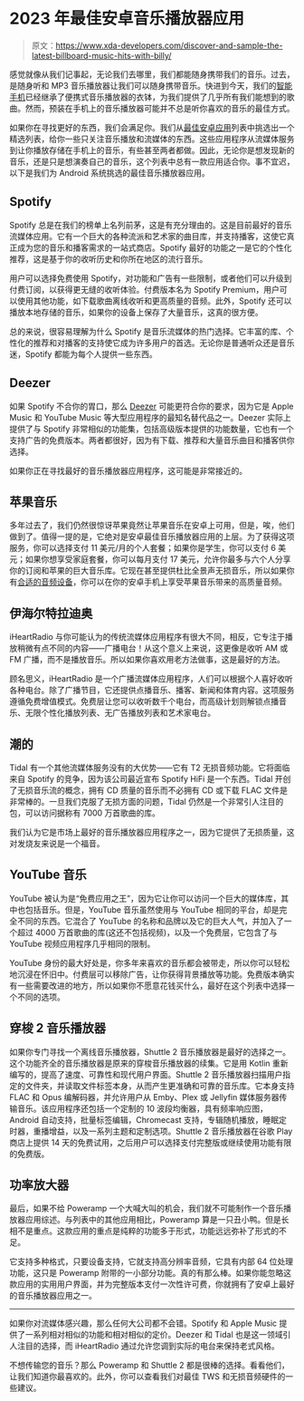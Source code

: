 # 2023 年最佳安卓音乐播放器应用

> 原文：<https://www.xda-developers.com/discover-and-sample-the-latest-billboard-music-hits-with-billy/>

感觉就像从我们记事起，无论我们去哪里，我们都能随身携带我们的音乐。过去，是随身听和 MP3 音乐播放器让我们可以随身携带音乐。快进到今天，我们的[智能手机](https://www.xda-developers.com/best-phones/)已经继承了便携式音乐播放器的衣钵，为我们提供了几乎所有我们能想到的歌曲。然而，预装在手机上的音乐播放器可能并不总是听你喜欢的音乐的最佳方式。

如果你在寻找更好的东西，我们会满足你。我们从[最佳安卓应用](https://www.xda-developers.com/best-android-apps/)列表中挑选出一个精选列表，给你一些只关注音乐播放和流媒体的东西。这些应用程序从流媒体服务到让你播放存储在手机上的音乐，有些甚至两者都做。因此，无论你是想发现新的音乐，还是只是想演奏自己的音乐，这个列表中总有一款应用适合你。事不宜迟，以下是我们为 Android 系统挑选的最佳音乐播放器应用。

## Spotify

Spotify 总是在我们的榜单上名列前茅，这是有充分理由的。这是目前最好的音乐流媒体应用。它有一个巨大的各种流派和艺术家的曲目库，并支持播客，这使它真正成为您的音乐和播客需求的一站式商店。Spotify 最好的功能之一是它的个性化推荐，这是基于你的收听历史和你所在地区的流行音乐。

用户可以选择免费使用 Spotify，对功能和广告有一些限制，或者他们可以升级到付费订阅，以获得更无缝的收听体验。付费版本名为 Spotify Premium，用户可以使用其他功能，如下载歌曲离线收听和更高质量的音频。此外，Spotify 还可以播放本地存储的音乐，如果你的设备上保存了大量音乐，这真的很方便。

总的来说，很容易理解为什么 Spotify 是音乐流媒体的热门选择。它丰富的库、个性化的推荐和对播客的支持使它成为许多用户的首选。无论你是普通听众还是音乐迷，Spotify 都能为每个人提供一些东西。

## Deezer

如果 Spotify 不合你的胃口，那么 [Deezer](https://play.google.com/store/apps/details?id=deezer.android.app) 可能更符合你的要求，因为它是 Apple Music 和 YouTube Music 等大型应用程序的最知名替代品之一。Deezer 实际上提供了与 Spotify 非常相似的功能集，包括高级版本提供的功能数量，它也有一个支持广告的免费版本。两者都很好，因为有下载、推荐和大量音乐曲目和播客供你选择。

如果你正在寻找最好的音乐播放器应用程序，这可能是非常接近的。

## 苹果音乐

多年过去了，我们仍然很惊讶苹果竟然让苹果音乐在安卓上可用，但是，唉，他们做到了。值得一提的是，它绝对是安卓最佳音乐播放器应用的上层。为了获得这项服务，你可以选择支付 11 美元/月的个人套餐；如果你是学生，你可以支付 6 美元；如果你想享受家庭套餐，你可以每月支付 17 美元，允许你最多与六个人分享你的订阅和苹果的巨大音乐库。它现在甚至提供杜比全景声无损音乐，所以如果你有[合适的音频设备](https://www.xda-developers.com/best-wired-earphones-headphones-dac-lossless-audio/)，你可以在你的安卓手机上享受苹果音乐带来的高质量音频。

## 伊海尔特拉迪奥

iHeartRadio 与你可能认为的传统流媒体应用程序有很大不同，相反，它专注于播放稍微有点不同的内容——广播电台！从这个意义上来说，这更像是收听 AM 或 FM 广播，而不是播放音乐。所以如果你喜欢用老方法做事，这是最好的方法。

顾名思义，iHeartRadio 是一个广播流媒体应用程序，人们可以根据个人喜好收听各种电台。除了广播节目，它还提供点播音乐、播客、新闻和体育内容。这项服务遵循免费增值模式。免费层让您可以收听数千个电台，而高级计划则解锁点播音乐、无限个性化播放列表、无广告播放列表和艺术家电台。

## 潮的

Tidal 有一个其他流媒体服务没有的大优势——它有 T2 无损音频功能。它将面临来自 Spotify 的竞争，因为该公司最近宣布 Spotify HiFi 是一个东西。Tidal 开创了无损音乐流的概念，拥有 CD 质量的音乐而不必拥有 CD 或下载 FLAC 文件是非常棒的。一旦我们克服了无损方面的问题，Tidal 仍然是一个非常引人注目的包，可以访问据称有 7000 万首歌曲的库。

我们认为它是市场上最好的音乐播放器应用程序之一，因为它提供了无损质量，这对发烧友来说是一个福音。

## YouTube 音乐

YouTube 被认为是“免费应用之王”，因为它让你可以访问一个巨大的媒体库，其中也包括音乐。但是，YouTube 音乐虽然使用与 YouTube 相同的平台，却是完全不同的东西。它混合了 YouTube 的名称和品牌以及它的巨大人气，并加入了一个超过 4000 万首歌曲的库(这还不包括视频)，以及一个免费层，它包含了与 YouTube 视频应用程序几乎相同的限制。

YouTube 身份的最大好处是，你多年来喜欢的音乐都会被带走，所以你可以轻松地沉浸在怀旧中。付费层可以移除广告，让你获得背景播放等功能。免费版本确实有一些需要改进的地方，所以如果你不愿意花钱买什么，最好在这个列表中选择一个不同的选项。

## 穿梭 2 音乐播放器

如果你专门寻找一个离线音乐播放器，Shuttle 2 音乐播放器是最好的选择之一。这个功能齐全的音乐播放器是原来的穿梭音乐播放器的续集。它是用 Kotlin 重新编写的，提高了速度、可靠性和现代用户界面。Shuttle 2 音乐播放器扫描用户指定的文件夹，并读取文件标签本身，从而产生更准确和可靠的音乐库。它本身支持 FLAC 和 Opus 编解码器，并允许用户从 Emby、Plex 或 Jellyfin 媒体服务器传输音乐。该应用程序还包括一个定制的 10 波段均衡器，具有频率响应图，Android 自动支持，批量标签编辑，Chromecast 支持，专辑随机播放，睡眠定时器，重播增益，以及一系列主题和定制选项。Shuttle 2 音乐播放器在谷歌 Play 商店上提供 14 天的免费试用，之后用户可以选择支付完整版或继续使用功能有限的免费版。

## 功率放大器

最后，如果不给 Poweramp 一个大喊大叫的机会，我们就不可能制作一个音乐播放器应用综述。与列表中的其他应用相比，Poweramp 算是一只丑小鸭。但是长相不是重点。这款应用的重点是纯粹的功能多于形式，功能远远弥补了形式的不足。

它支持多种格式，只要设备支持，它就支持高分辨率音频，它具有内部 64 位处理功能，这只是 Poweramp 附带的一小部分功能。真的有那么棒。如果你能忽略这款应用的实用用户界面，并为完整版本支付一次性许可费，你就拥有了安卓上最好的音乐播放器应用之一。

* * *

如果你对流媒体感兴趣，那么任何大公司都不会错。Spotify 和 Apple Music 提供了一系列相对相似的功能和相对相似的定价。Deezer 和 Tidal 也是这一领域引人注目的选择，而 iHeartRadio 通过允许您调到实际的电台来保持老式风格。

不想传输您的音乐？那么 Poweramp 和 Shuttle 2 都是很棒的选择。看看他们，让我们知道你最喜欢的。此外，你可以查看我们对最佳 TWS 和无损音频硬件的一些建议。